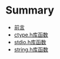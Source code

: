 # Summary

- [前言](./前言.md)
- [ctype.h库函数](./ctype.h库函数.md)
- [stdio.h库函数](./stdio.h库函数.md)
- [string.h库函数](./string.h库函数.md)






